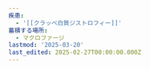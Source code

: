 ```yaml
---
疾患:
  - '[[クラッベ白質ジストロフィー]]'
蓄積する場所:
  - マクロファージ
lastmod: '2025-03-20'
last_edited: 2025-02-27T00:00:00.000Z
---
```



